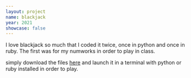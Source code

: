 ```yaml
---
layout: project
name: blackjack
year: 2021
showcase: false
---
```


I love blackjack so much that I coded it twice, once in python and once in ruby.
The first was for my numworks in order to play in class.

simply download the files [here](https://github.com/matthieuporte/blackjack) and launch it in a terminal with python or ruby installed in order to play.
